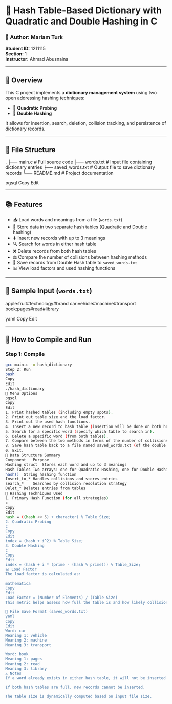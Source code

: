 
# 📘 Hash Table-Based Dictionary with Quadratic and Double Hashing in C

### 👤 Author: Mariam Turk  
**Student ID:** 1211115  
**Section:** 1  
**Instructor:** Ahmad Abusnaina  

---

## 🧠 Overview

This C project implements a **dictionary management system** using two open addressing hashing techniques:

- 🔁 **Quadratic Probing**
- 🔁 **Double Hashing**

It allows for insertion, search, deletion, collision tracking, and persistence of dictionary records.

---

## 📂 File Structure

. ├── main.c # Full source code ├── words.txt # Input file containing dictionary entries ├── saved_words.txt # Output file to save dictionary records └── README.md # Project documentation

pgsql
Copy
Edit

---

## 📚 Features

- 📥 Load words and meanings from a file (`words.txt`)
- 🧮 Store data in two separate hash tables (Quadratic and Double hashing)
- ➕ Insert new records with up to 3 meanings
- 🔍 Search for words in either hash table
- ❌ Delete records from both hash tables
- ⚖️ Compare the number of collisions between hashing methods
- 💾 Save records from Double Hash table to `saved_words.txt`
- 📊 View load factors and used hashing functions

---

## 🧪 Sample Input (`words.txt`)

apple:fruit#technology#brand car:vehicle#machine#transport book:pages#read#library

yaml
Copy
Edit

---

## 🚀 How to Compile and Run

### Step 1: Compile

```bash
gcc main.c -o hash_dictionary
Step 2: Run
bash
Copy
Edit
./hash_dictionary
🧭 Menu Options
pgsql
Copy
Edit
1. Print hashed tables (including empty spots).
2. Print out table size and the load factor.
3. Print out the used hash functions.
4. Insert a new record to hash table (insertion will be done on both hash tables).
5. Search for a specific word (specify which table to search in).
6. Delete a specific word (from both tables).
7. Compare between the two methods in terms of the number of collisions occurred.
8. Save hash table back to a file named saved_words.txt (of the double hashing).
0. Exit.
🧩 Data Structure Summary
Component	Purpose
Hashing struct	Stores each word and up to 3 meanings
Hash Tables	Two arrays: one for Quadratic Hashing, one for Double Hashing
hash()	String hashing function
Insert_to_*	Handles collisions and stores entries
search_*	Searches by collision resolution strategy
Delet_*	Deletes entries from tables
🔬 Hashing Techniques Used
1. Primary Hash Function (for all strategies)
c
Copy
Edit
hash = ((hash << 5) + character) % Table_Size;
2. Quadratic Probing
c
Copy
Edit
index = (hash + i^2) % Table_Size;
3. Double Hashing
c
Copy
Edit
index = (hash + i * (prime - (hash % prime))) % Table_Size;
📊 Load Factor
The load factor is calculated as:

mathematica
Copy
Edit
Load Factor = (Number of Elements) / (Table Size)
This metric helps assess how full the table is and how likely collisions are to occur.

💾 File Save Format (saved_words.txt)
yaml
Copy
Edit
Word: car
Meaning 1: vehicle
Meaning 2: machine
Meaning 3: transport

Word: book
Meaning 1: pages
Meaning 2: read
Meaning 3: library
⚠️ Notes
If a word already exists in either hash table, it will not be inserted again.

If both hash tables are full, new records cannot be inserted.

The table size is dynamically computed based on input file size.

